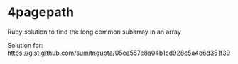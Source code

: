 # 4pagepath
Ruby solution to find the long common subarray in an array

Solution for: https://gist.github.com/sumitngupta/05ca557e8a04b1cd928c5a4e6d351f39
